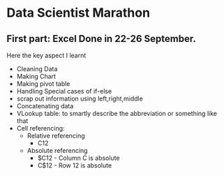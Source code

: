 # Data Scientist Marathon

## First part: Excel Done in 22-26 September.
Here the key aspect I learnt

* Cleaning Data
* Making Chart
* Making pivot table
* Handling Special cases of if-else
* scrap out information using left,right,middle
* Concatenating data
* VLookup table: to smartly describe the abbreviation or something like that
* Cell referencing:
    * Relative referencing 
        * C12
    * Absolute referencing
        * $C12 - Column C is absolute
        * C$12 - Row 12 is absolute